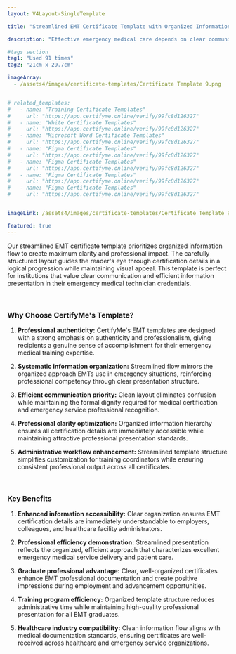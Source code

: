 ```yaml
---
layout: V4Layout-SingleTemplate

title: "Streamlined EMT Certificate Template with Organized Information Flow"

description: "Effective emergency medical care depends on clear communication and organized action. Provide your EMT graduates with certificates that demonstrate these essential professional qualities through excellent design and information clarity."

#tags section
tag1: "Used 91 times"
tag2: "21cm x 29.7cm"

imageArray:
  - /assets4/images/certificate-templates/Certificate Template 9.png


# related_templates:
#   - name: "Training Certificate Templates"
#     url: "https://app.certifyme.online/verify/99fc8d126327"
#   - name: "White Certificate Templates"
#     url: "https://app.certifyme.online/verify/99fc8d126327"
#   - name: "Microsoft Word Certificate Templates"
#     url: "https://app.certifyme.online/verify/99fc8d126327"
#   - name: "Figma Certificate Templates"
#     url: "https://app.certifyme.online/verify/99fc8d126327"  
#   - name: "Figma Certificate Templates"
#     url: "https://app.certifyme.online/verify/99fc8d126327"  
#   - name: "Figma Certificate Templates"
#     url: "https://app.certifyme.online/verify/99fc8d126327"  
#   - name: "Figma Certificate Templates"
#     url: "https://app.certifyme.online/verify/99fc8d126327"        


imageLink: /assets4/images/certificate-templates/Certificate Template 9.png

featured: true
---
```


Our streamlined EMT certificate template prioritizes organized information flow to create maximum clarity and professional impact. The carefully structured layout guides the reader's eye through certification details in a logical progression while maintaining visual appeal. This template is perfect for institutions that value clear communication and efficient information presentation in their emergency medical technician credentials.

<br>

### Why Choose CertifyMe's Template?

1. **Professional authenticity:** CertifyMe's EMT templates are designed with a strong emphasis on authenticity and professionalism, giving recipients a genuine sense of accomplishment for their emergency medical training expertise.

1. **Systematic information organization:** Streamlined flow mirrors the organized approach EMTs use in emergency situations, reinforcing professional competency through clear presentation structure.

1. **Efficient communication priority:** Clean layout eliminates confusion while maintaining the formal dignity required for medical certification and emergency service professional recognition.

1. **Professional clarity optimization:** Organized information hierarchy ensures all certification details are immediately accessible while maintaining attractive professional presentation standards.

1. **Administrative workflow enhancement:** Streamlined template structure simplifies customization for training coordinators while ensuring consistent professional output across all certificates.

<br>

### Key Benefits

1. **Enhanced information accessibility:** Clear organization ensures EMT certification details are immediately understandable to employers, colleagues, and healthcare facility administrators.

1. **Professional efficiency demonstration:** Streamlined presentation reflects the organized, efficient approach that characterizes excellent emergency medical service delivery and patient care.

1. **Graduate professional advantage:** Clear, well-organized certificates enhance EMT professional documentation and create positive impressions during employment and advancement opportunities.

1. **Training program efficiency:** Organized template structure reduces administrative time while maintaining high-quality professional presentation for all EMT graduates.

1. **Healthcare industry compatibility:** Clean information flow aligns with medical documentation standards, ensuring certificates are well-received across healthcare and emergency service organizations.